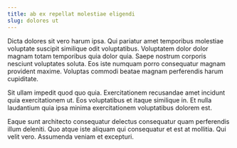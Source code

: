 ```yaml
---
title: ab ex repellat molestiae eligendi
slug: dolores ut
---
```


Dicta dolores sit vero harum ipsa. Qui pariatur amet temporibus molestiae voluptate suscipit similique odit voluptatibus. Voluptatem dolor dolor magnam totam temporibus quia dolor quia. Saepe nostrum corporis nesciunt voluptates soluta. Eos iste numquam porro consequatur magnam provident maxime. Voluptas commodi beatae magnam perferendis harum cupiditate.

Sit ullam impedit quod quo quia. Exercitationem recusandae amet incidunt quia exercitationem ut. Eos voluptatibus et itaque similique in. Et nulla laudantium quia ipsa minima exercitationem voluptatibus dolorem est.

Eaque sunt architecto consequatur delectus consequatur quam perferendis illum deleniti. Quo atque iste aliquam qui consequatur et est at mollitia. Qui velit vero. Assumenda veniam et excepturi.
